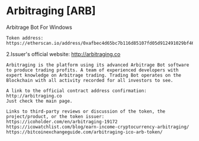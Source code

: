 # Arbitraging [ARB]
Arbitrage Bot For Windows


    Token address:
    https://etherscan.io/address/0xafbec4d65bc7b116d85107fd05d912491029bf46

2.Issuer's official website:
http://arbitraging.co

    Arbitraging is the platform using its advanced Arbitrage Bot software to produce trading profits. A team of experienced developers with expert knowledge on Arbitrage trading. Trading Bot operates on the Blockchain with all activity recorded for all investors to see.

    A link to the official contract address confirmation:
    http://arbitraging.co
    Just check the main page.

    Links to third-party reviews or discussion of the token, the project/product, or the token issuer:
    https://icoholder.com/en/arbitraging-19172
    https://icowatchlist.com/blog/earn-income-cryptocurrency-arbitraging/
    https://bitcoinexchangeguide.com/arbitraging-ico-arb-token/
